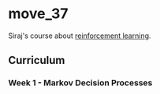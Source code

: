 # move_37

Siraj's course about [reinforcement learning](https://www.theschool.ai/courses/move-37-course/).

## Curriculum

### Week 1 - Markov Decision Processes
